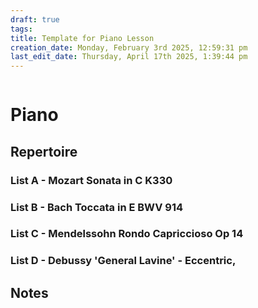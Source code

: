 ```yaml
---
draft: true
tags: 
title: Template for Piano Lesson
creation_date: Monday, February 3rd 2025, 12:59:31 pm
last_edit_date: Thursday, April 17th 2025, 1:39:44 pm
---
```


```journal-nav

```

# Piano

## Repertoire

### List A - Mozart Sonata in C K330

### List B - Bach Toccata in E BWV 914

### List C - Mendelssohn Rondo Capriccioso Op 14

### List D - Debussy 'General Lavine' - Eccentric,

## Notes
